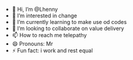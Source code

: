 - 👋 Hi, I’m @Lhenny 
- 👀 I’m interested in change
- 🌱 I’m currently learning to make use od codes
- 💞️ I’m looking to collaborate on value delivery
- 📫 How to reach me telepathy
- 😄 Pronouns: Mr
- ⚡ Fun fact: i work and rest equal

<!---
Lhenny/Lhenny is a ✨ special ✨ repository because its `README.md` (this file) appears on your GitHub profile.
You can click the Preview link to take a look at your changes.
--->
